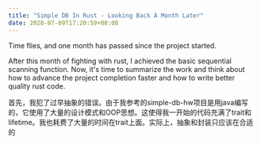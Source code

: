 ```yaml
---
title: "Simple DB In Rust - Looking Back A Month Later"
date: 2020-07-09T17:20:59+08:00
---
```


Time flies, and one month has passed since the project started.

After this month of fighting with rust, I achieved the basic sequential scanning function. Now, it's time to summarize the work and think about how to advance the project completion faster and how to write better quality rust code.

首先，我犯了过早抽象的错误。由于我参考的simple-db-hw项目是用java编写的，它使用了大量的设计模式和OOP思想。这使得我一开始的代码充满了trait和lifetime。我也耗费了大量的时间在trait上面。实际上，抽象和封装只应该在合适的
